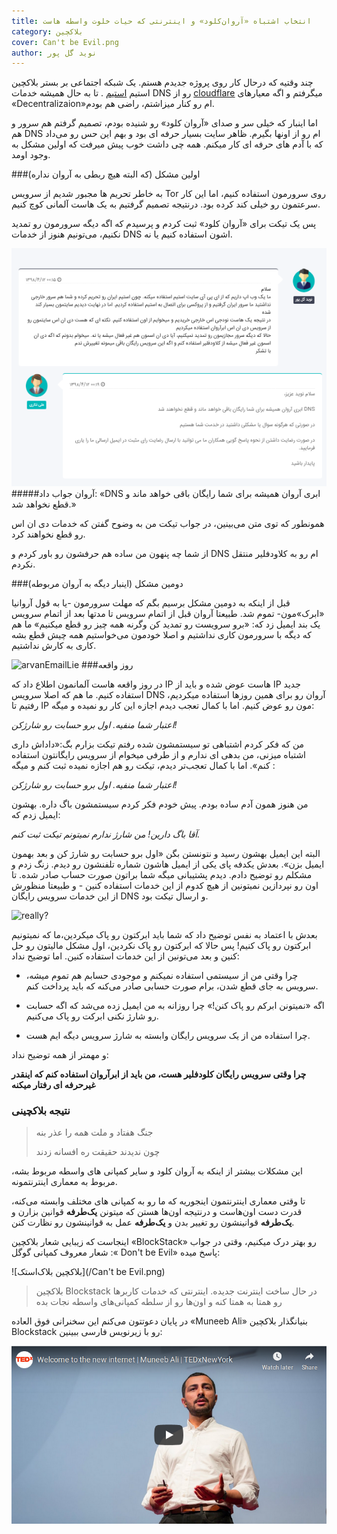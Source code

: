 ```yaml
---
title: انتخاب اشتباه «آروان‌کلود» و اینترنتی که حیات خلوت واسطه هاست
category: بلاکچین
cover: Can't be Evil.png
author: نوید گل پور
---
```


چند وقتیه که درحال کار روی پروژه جدیدم هستم. یک شبکه اجتماعی بر بستر بلاکچین
استیم
[استیم](https://steem.com/)
. تا به حال همیشه خدمات DNS رو از
[cloudflare](https://www.cloudflare.com/)
میگرفتم و اگه معیارهای «‌Decentralizaion»‌ام رو کنار میزاشتم،‌ راضی هم بودم.

اما اینبار که خیلی سر و صدای «آروان کلود» رو شنیده بودم، تصمیم گرفتم هم سرور و هم DNS ام رو از اونها بگیرم.
ظاهر سایت بسیار حرفه ای بود و بهم این حس رو می‌داد که با آدم های حرفه ای کار میکنم. همه چی داشت خوب پیش میرفت که اولین مشکل به وجود اومد.

###اولین مشکل (که البته هیچ ربطی به آروان نداره)

به خاطر تحریم ها مجبور شدیم از سرویس Tor روی سرورمون استفاده کنیم، اما این کار سرعتمون رو خیلی کند کرده بود. درنتیجه تصمیم گرفتیم به یک هاست آلمانی کوچ کنیم.

پس یک تیکت برا‌ی «آروان کلود» ثبت کردم و پرسیدم که اگه دیگه سرورمون رو تمدید نکنیم،‌ می‌تونیم هنوز از خدمات DNS اشون استفاده کنیم یا نه.

![arvanLie](./arvanTicket.png)
#####آروان جواب داد: «DNS ابری آروان همیشه برای شما رایگان باقی خواهد ماند و قطع نخواهد شد.»

همونطور که توی متن می‌بینین، در جواب تیکت من به وضوح گفتن که خدمات دی ان اس رو قطع نخواهند کرد.

از شما چه پنهون من ساده هم حرفشون رو باور کردم و DNS ام رو به کلاودفلیر منتقل نکردم.

###دومین مشکل (اینبار دیگه به آروان مربوطه)

قبل از اینکه به دومین مشکل برسیم بگم که مهلت سرورمون -یا به قول آروانیا «ابرک»مون- تموم شد. طبیعتا آروان قبل از اتمام سرویس تا مدتها بعد از اتمام سرویس یک بند ایمیل زد که: «برو سرویست رو تمدید کن وگرنه همه چیز رو قطع میکنیم»
ما هم که دیگه با سرورمون کاری نداشتیم و اصلا خودمون می‌خواستیم همه چیش قطع بشه کاری به کارش نداشتیم.

![arvanEmailLie](/arvanEmail.png)
###روز واقعه

در روز واقعه هاست آلمانمون اطلاع داد که IP هاست عوض شده و باید از IP جدید استفاده کنیم. ما هم که اصلا سرویس ‌DNS آروان رو برای همین روزها استفاده میکردیم، رفتیم تا ‌IP مون رو عوض کنیم. اما با کمال تعجب دیدم اجازه این کار رو نمیده و میگه:

_اعتبار شما منفیه. اول برو حسابت رو شارژ‌کن!_

من که فکر کردم اشتباهی تو سیستمشون شده رفتم تیکت بزارم بگ:«داداش داری اشتباه میزنی، من بدهی ای ندارم و از طرفی میخوام از سرویس رایگانتون استفاده کنم». اما با کمال تعجب‌تر دیدم، تیکت رو هم اجازه نمیده ثبت کنم و میگه :

_اعتبار شما منفیه. اول برو حسابت رو شارژ‌کن!_

من هنوز همون آدم ساده بودم. پیش خودم فکر کردم سیستمشون باگ داره. بهشون ایمیل زدم که:

_آقا باگ دارین! من شارژ ندارم نمیتونم تیکت ثبت کنم._

البته این ایمیل بهشون رسید و نتونستن بگن «اول برو حسابت رو شارژ کن و بعد بهمون ایمیل بزن». بعدش یکدفه پای یکی از ایمیل هاشون شماره تلفنشون رو دیدم. زنگ زدم و مشکلم رو توضیح دادم. دیدم پشتیبانی میگه شما براتون صورت حساب صادر شده. تا اون رو نپردازین نمیتونین از هیچ کدوم از این خدمات استفاده کنین - و طبیعتا منظورش از این خدمات سرویس رایگان ‌DNS و ارسال تیکت بود.

![really?](/giphy.gif)

بعدش با اعتماد به نفس توضیح داد که شما باید ابرکتون رو پاک میکردین،‌ما که نمیتونیم ابرکتون رو پاک کنیم! پس حالا که ابرکتون رو پاک نکردین، اول مشکل مالیتون رو حل کنین و بعد می‌تونین از این خدمات استفاده کنین. اما توضیح نداد:

- چرا وقتی من از سیستمی استفاده نمیکنم و موجودی حسابم هم تموم میشه،‌ سرویس به جای قطع شدن، برام صورت حسابی صادر می‌کنه که باید پرداخت کنم.

- اگه «نمیتونن ابرکم رو پاک کنن!» چرا روزانه به من ایمیل زده می‌شد که اگه حسابت رو شارژ نکنی ابرکت رو پاک می‌کنیم.

- چرا استفاده من از یک سرویس رایگان وابسته به شارژ سرویس دیگه ایم هست.

و مهمتر از همه توضیح نداد:

**چرا وقتی سرویس رایگان کلودفلیر هست،‌ من باید از ابرآروان استفاده کنم که اینقدر غیرحرفه ای رفتار میکنه**

### نتیجه بلاکچینی

> جنگ هفتاد و ملت همه را عذر بنه
>
> چون ندیدند حقیقت ره افسانه زدند

این مشکلات بیشتر از اینکه به آروان کلود و سایر کمپانی های واسطه مربوط بشه، مربوط به معماری اینترنتمونه.

تا وقتی معماری اینترنتمون اینجوریه که ما رو به کمپانی های مختلف وابسته می‌کنه، قدرت دست اون‌هاست و درنتیجه اون‌ها هستن که میتونن **یک‌طرفه** قوانین بزارن و **یک‌طرفه** قوانینشون رو تغییر بدن و **یک‌طرفه** عمل به قوانینشون رو نظارت کنن.

اینجاست که زیبایی شعار بلاکچین «‌BlockStack» رو بهتر درک میکنیم، وقتی در جواب شعار معروف کمپانی گوگل :« Don't be Evil» پاسخ میده:

![بلاکچین بلاک‌استک](/Can't be Evil.png)

> بلاکچین Blockstack در حال ساخت اینترنت جدیده. اینترنتی که خدمات کاربرها رو همتا به همتا کنه و اون‌ها رو از سلطه کمپانی‌های واسطه نجات بده

در پایان دعوتتون می‌کنم این سخنرانی فوق العاده «Muneeb Ali» بنیانگذار بلاکچین Blockstack رو با زیرنویس فارسی ببینین:

[![welcome to new internet](./MuneebAli.png)](http://www.youtube.com/watch?v=qtOIh93Hvuw "welcome to new internet")
